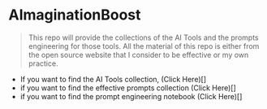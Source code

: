 # AImaginationBoost
> This repo will provide the collections of the AI Tools and the prompts engineering for those tools. 
> All the material of this repo is either from the open source website that I consider to be effective or my own practice.

+ If you want to find the AI Tools collection, (Click Here)[]
+ if you want to find the effective prompts collection (Click Here)[]
+ if you want to find the prompt engineering notebook (Click Here)[]

